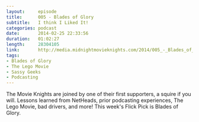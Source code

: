 ```yaml
---
layout:     episode
title:      005 - Blades of Glory
subtitle:   I think I Liked It!
categories: podcast
date:       2014-02-25 22:33:56
duration:   01:02:27
length:     28304105
link:       http://media.midnightmovieknights.com/2014/005_-_Blades_of_Glory.m4a
tags:
- Blades of Glory
- The Lego Movie
- Sassy Geeks
- Podcasting
---
```

The Movie Knights are joined by one of their first supporters, a squire if you will. Lessons learned from NetHeads, prior podcasting experiences, The Lego Movie, bad drivers, and more! This week's Flick Pick is Blades of Glory.